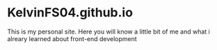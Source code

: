 # KelvinFS04.github.io
This is my personal site. Here you will know a little bit of me and what i alreary learned about front-end development
